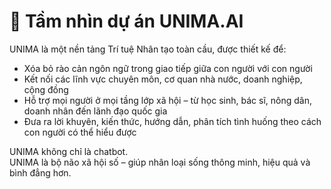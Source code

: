 # 🎯 Tầm nhìn dự án UNIMA.AI

UNIMA là một nền tảng Trí tuệ Nhân tạo toàn cầu, được thiết kế để:
- Xóa bỏ rào cản ngôn ngữ trong giao tiếp giữa con người với con người
- Kết nối các lĩnh vực chuyên môn, cơ quan nhà nước, doanh nghiệp, cộng đồng
- Hỗ trợ mọi người ở mọi tầng lớp xã hội – từ học sinh, bác sĩ, nông dân, doanh nhân đến lãnh đạo quốc gia
- Đưa ra lời khuyên, kiến thức, hướng dẫn, phân tích tình huống theo cách con người có thể hiểu được

UNIMA không chỉ là chatbot.  
UNIMA là bộ não xã hội số – giúp nhân loại sống thông minh, hiệu quả và bình đẳng hơn.
